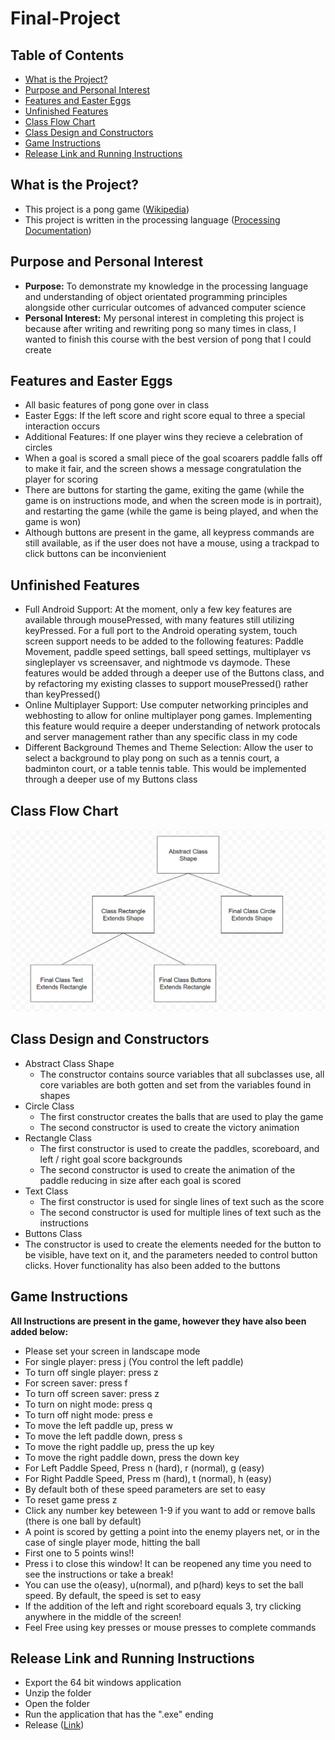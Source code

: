 # Final-Project
## Table of Contents
- [What is the Project?](https://github.com/AryanB1/Final-Project/blob/main/README.md#what-is-the-project)
- [Purpose and Personal Interest](https://github.com/AryanB1/Final-Project/blob/main/README.md#purpose-and-personal-interest)
- [Features and Easter Eggs](https://github.com/AryanB1/Final-Project/blob/main/README.md#features-and-easter-eggs)
- [Unfinished Features](https://github.com/AryanB1/Final-Project/blob/main/README.md#unfinished-features)
- [Class Flow Chart](https://github.com/AryanB1/Final-Project/blob/main/README.md#class-flow-chart)
- [Class Design and Constructors](https://github.com/AryanB1/Final-Project/blob/main/README.md#class-design-and-constructors)
- [Game Instructions](https://github.com/AryanB1/Final-Project/blob/main/README.md#game-instructions)
- [Release Link and Running Instructions](https://github.com/AryanB1/Final-Project/blob/main/README.md#release-link-and-running-instructions)
## What is the Project?
- This project is a pong game ([Wikipedia](https://en.wikipedia.org/wiki/Pong))
- This project is written in the processing language ([Processing Documentation](https://processing.org/reference))
## Purpose and Personal Interest 
- **Purpose:** To demonstrate my knowledge in the processing language and understanding of object orientated programming principles alongside other curricular outcomes of advanced computer science
- **Personal Interest:** My personal interest in completing this project is because after writing and rewriting pong so many times in class, I wanted to finish this course with the best version of pong that I could create
## Features and Easter Eggs
- All basic features of pong gone over in class
- Easter Eggs: If the left score and right score equal to three a special interaction occurs
- Additional Features: If one player wins they recieve a celebration of circles
- When a goal is scored a small piece of the goal scoarers paddle falls off to make it fair, and the screen shows a message congratulation the player for scoring
- There are buttons for starting the game, exiting the game (while the game is on instructions mode, and when the screen mode is in portrait), and restarting the game (while the game is being played, and when the game is won)
- Although buttons are present in the game, all keypress commands are still available, as if the user does not have a mouse, using a trackpad to click buttons can be inconvienient 
## Unfinished Features
- Full Android Support: At the moment, only a few key features are available through mousePressed, with many features still utilizing keyPressed. For a full port to the Android operating system, touch screen support needs to be added to the following features: Paddle Movement, paddle speed settings, ball speed settings, multiplayer vs singleplayer vs screensaver, and nightmode vs daymode. These features would be added through a deeper use of the Buttons class, and by refactoring my existing classes to support mousePressed() rather than keyPressed()
- Online Multiplayer Support: Use computer networking principles and webhosting to allow for online multiplayer pong games. Implementing this feature would require a deeper understanding of network protocals and server management rather than any specific class in my code
- Different Background Themes and Theme Selection: Allow the user to select a background to play pong on such as a tennis court, a badminton court, or a table tennis table. This would be implemented through a deeper use of my Buttons class 
## Class Flow Chart
![class_structure](class_structure.png)
## Class Design and Constructors
- Abstract Class Shape
  - The constructor contains source variables that all subclasses use, all core variables are both gotten and set from the variables found in shapes
- Circle Class
  - The first constructor creates the balls that are used to play the game
  - The second constructor is used to create the victory animation
- Rectangle Class
  - The first constructor is used to create the paddles, scoreboard, and left / right goal score backgrounds
  - The second constructor is used to create the animation of the paddle reducing in size after each goal is scored
- Text Class
  - The first constructor is used for single lines of text such as the score 
  - The second constructor is used for multiple lines of text such as the instructions
 - Buttons Class
  - The constructor is used to create the elements needed for the button to be visible, have text on it, and the parameters needed to control button clicks. Hover functionality has also been added to the buttons
## Game Instructions
**All Instructions are present in the game, however they have also been added below:**
- Please set your screen in landscape mode
- For single player: press j (You control the left paddle)
- To turn off single player: press z
- For screen saver: press f
- To turn off screen saver: press z
- To turn on night mode: press q
- To turn off night mode: press e
- To move the left paddle up, press w
- To move the left paddle down, press s
- To move the right paddle up, press the up key
- To move the right paddle down, press the down key
- For Left Paddle Speed, Press n (hard), r (normal), g (easy)
- For Right Paddle Speed, Press m (hard), t (normal), h (easy)
- By default both of these speed parameters are set to easy
- To reset game press z
- Click any number key beteween 1-9 if you want to add or remove balls (there is one ball by default)
- A point is scored by getting a point into the enemy players net, or in the case of single player mode, hitting the ball 
- First one to 5 points wins!!
- Press i to close this window! It can be reopened any time you need to see the instructions or take a break!
- You can use the o(easy), u(normal), and p(hard) keys to set the ball speed. By default, the speed is set to easy
- If the addition of the left and right scoreboard equals 3, try clicking anywhere in the middle of the screen!
- Feel Free using key presses or mouse presses to complete commands
## Release Link and Running Instructions
- Export the 64 bit windows application
- Unzip the folder
- Open the folder
- Run the application that has the ".exe" ending
- Release ([Link](https://github.com/AryanB1/Final-Project/releases/tag/Finished))
